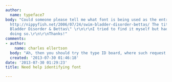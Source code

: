 ```yaml
---
author:
  name: typeface7
body: "Could someone please tell me what font is being used as the entry title here:
  http://nippyfish.net/2006/07/24/swim-bladder-disorder-bettas/ The title is \"Swim
  Bladder Disorder & Bettas\" \r\n\r\nI tried to find it myself but had no luck in
  doing so.\r\n\r\nThanks!"
comments:
- author:
    name: charles ellertson
  body: "Ah, then you should try the type ID board, where such request belong\r\n\r\nhttp://typophile.com/typeid"
  created: '2013-07-30 01:46:18'
date: '2013-07-30 01:29:23'
title: Need help identifying font

---
```

